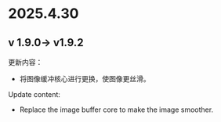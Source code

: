 # 2025.4.30

## v 1.9.0-> v1.9.2
  更新内容：
  
  - 将图像缓冲核心进行更换，使图像更丝滑。
    
Update content:
  
- Replace the image buffer core to make the image smoother.

